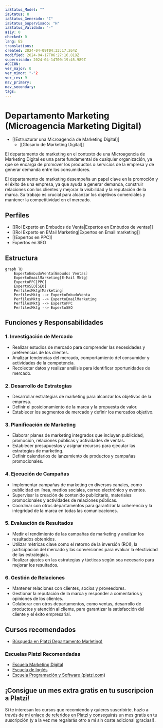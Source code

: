 ```yaml
---
iaStatus_Model: ""
iaStatus: 8
iaStatus_Generado: "I"
iaStatus_Supervisado: "H"
iaStatus_Validado: "-"
a11y: 0
checked: 0
lang: ES
translations: 
created: 2024-04-09T04:33:17.264Z
modified: 2024-04-17T06:27:16.818Z
supervisado: 2024-04-14T00:19:45.989Z
ACCION: 
ver_major: 0
ver_minor: "-"2
ver_rev: 9
nav_primary: 
nav_secondary: 
tags:
---
```

# Departamento Marketing (Microagencia Marketing Digital)

* [[Estructurar una Microagencia de Marketing Digital]] 
	* [[Glosario de Marketing Digital]]

El departamento de marketing en el contexto de una Microagencia de Marketing Digital es una parte fundamental de cualquier organización, ya que se encarga de promover los productos o servicios de la empresa y de generar demanda entre los consumidores. 

El departamento de marketing desempeña un papel clave en la promoción y el éxito de una empresa, ya que ayuda a generar demanda, construir relaciones con los clientes y mejorar la visibilidad y la reputación de la marca. Su trabajo es crucial para alcanzar los objetivos comerciales y mantener la competitividad en el mercado.

## Perfiles

* [[Rol Experto en Embudos de Venta|Expertos en Embudos de ventas]]
* [[Rol Experto en EMail Marketing|Expertos en Email marketing]]
* [[Expertos en PPC]]
* Expertos en SEO

## Estructura

```mermaid
graph TD
	ExpertoEmbudoVenta[Embudos Ventas]
	ExpertoEmailMarketing[E-Mail Mktg]
	ExpertoPPC[PPC]
	ExpertoSEO[SEO]
	PerfilesMktg[Marketing]
    PerfilesMktg --> ExpertoEmbudoVenta
    PerfilesMktg --> ExpertoEmailMarketing
    PerfilesMktg --> ExpertoPPC
    PerfilesMktg --> ExpertoSEO
```

## Funciones y Responsabilidades

### 1. Investigación de Mercado
- Realizar estudios de mercado para comprender las necesidades y preferencias de los clientes.
- Analizar tendencias del mercado, comportamiento del consumidor y actividades de la competencia.
- Recolectar datos y realizar análisis para identificar oportunidades de mercado.

### 2. Desarrollo de Estrategias
- Desarrollar estrategias de marketing para alcanzar los objetivos de la empresa.
- Definir el posicionamiento de la marca y la propuesta de valor.
- Establecer los segmentos de mercado y definir los mercados objetivo.

### 3. Planificación de Marketing
- Elaborar planes de marketing integrados que incluyan publicidad, promoción, relaciones públicas y actividades de ventas.
- Establecer presupuestos y asignar recursos para ejecutar las estrategias de marketing.
- Definir calendarios de lanzamiento de productos y campañas promocionales.

### 4. Ejecución de Campañas
- Implementar campañas de marketing en diversos canales, como publicidad en línea, medios sociales, correo electrónico y eventos.
- Supervisar la creación de contenido publicitario, materiales promocionales y actividades de relaciones públicas.
- Coordinar con otros departamentos para garantizar la coherencia y la integridad de la marca en todas las comunicaciones.

### 5. Evaluación de Resultados
- Medir el rendimiento de las campañas de marketing y analizar los resultados obtenidos.
- Utilizar métricas clave como el retorno de la inversión (ROI), la participación del mercado y las conversiones para evaluar la efectividad de las estrategias.
- Realizar ajustes en las estrategias y tácticas según sea necesario para mejorar los resultados.

### 6. Gestión de Relaciones
- Mantener relaciones con clientes, socios y proveedores.
- Gestionar la reputación de la marca y responder a comentarios y opiniones de los clientes.
- Colaborar con otros departamentos, como ventas, desarrollo de productos y atención al cliente, para garantizar la satisfacción del cliente y el éxito empresarial.

## Cursos recomendados

* [Búsqueda en Platzi Departamento Marleting)](https://platzi.com/buscar/?search=Marketing)

 ### Escuelas Platzi Recomendadas

* [Escuela Marketing Digital](https://platzi.com/escuela/marketing/)
* [Escuela de Inglés](https://platzi.com/escuela/ingles/)
* [Escuela Programación y Software (platzi.com)](https://platzi.com/escuela/programacion-software/)

## ¡Consigue un mes extra gratis en tu suscripcion a Platzi!

Si te interesan los cursos que recomiendo y quieres suscribirte, hazlo a través de [mi enlace de referidos en Platzi](https://platzi.com/r/metsuke) y conseguirás un mes gratis en tu suscripción (y a la vez me regalarás otro a mi sin coste adicional ¡gracias!).

